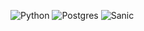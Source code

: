 ![Python](https://img.shields.io/badge/python-3670A0?style=for-the-badge&logo=python&logoColor=ffdd54)
![Postgres](https://img.shields.io/badge/postgres-%23316192.svg?style=for-the-badge&logo=postgresql&logoColor=white)
![Sanic](https://raw.githubusercontent.com/sanic-org/sanic-assets/master/png/sanic-framework-logo-400x97.png?style=for-the-badge&logo=sanic&logoColor=ffdd54)
